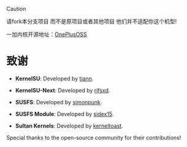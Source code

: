 > [!CAUTION]
> 
>请fork本分支项目
> 而不是原项目或者其他项目 他们并不适配你这个机型!
 

一加内核开源地址：[OnePlusOSS](https://github.com/OnePlusOSS/kernel_manifest)

# 致谢

- **KernelSU**: Developed by [tiann](https://github.com/tiann).
  
- **KernelSU-Next**: Developed by [rifsxd](https://github.com/rifsxd/KernelSU-Next).
  
- **SUSFS**: Developed by [simonpunk](https://gitlab.com/simonpunk/susfs4ksu.git).
  
- **SUSFS Module**: Developed by [sidex15](https://github.com/sidex15).
  
- **Sultan Kernels**: Developed by [kerneltoast](https://github.com/kerneltoast).
  
Special thanks to the open-source community for their contributions!
